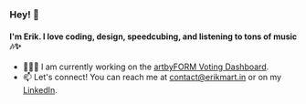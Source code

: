 ### Hey! 👋
#### I'm Erik. I love coding, design, speedcubing, and listening to tons of music 🎶✨
- 👨🏼‍💻 I am currently working on the [artbyFORM Voting Dashboard](https://github.com/artbyFORM/voting-dashboard).
- 📫 Let's connect! You can reach me at contact@erikmart.in or on my [LinkedIn](https://www.linkedin.com/in/erikmartin29/).
